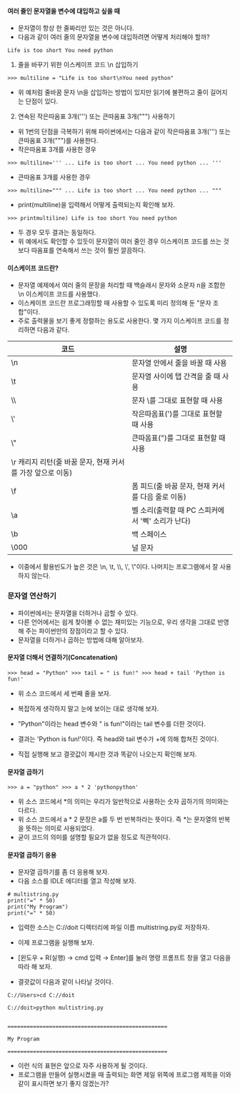 #### 여러 줄인 문자열을 변수에 대입하고 싶을 때
- 문자열이 항상 한 줄짜리만 있는 것은 아니다. 
- 다음과 같이 여러 줄의 문자열을 변수에 대입하려면 어떻게 처리해야 할까?
```
Life is too short You need python
```
1. 줄을 바꾸기 위한 이스케이프 코드 \n 삽입하기

```
>>> multiline = "Life is too short\nYou need python"
```
- 위 예처럼 줄바꿈 문자 \n을 삽입하는 방법이 있지만 읽기에 불편하고 줄이 길어지는 단점이 있다.

2. 연속된 작은따옴표 3개(''') 또는 큰따옴표 3개(""") 사용하기

- 위 1번의 단점을 극복하기 위해 파이썬에서는 다음과 같이 작은따옴표 3개(''') 또는 큰따옴표 3개(""")를 사용한다.
- 작은따옴표 3개를 사용한 경우
```
>>> multiline=''' ... Life is too short ... You need python ... '''
```
- 큰따옴표 3개를 사용한 경우
```
>>> multiline=""" ... Life is too short ... You need python ... """
```

- print(multiline)을 입력해서 어떻게 출력되는지 확인해 보자.
```
>>> printmultiline) Life is too short You need python
```
- 두 경우 모두 결과는 동일하다. 
- 위 예에서도 확인할 수 있듯이 문자열이 여러 줄인 경우 이스케이프 코드를 쓰는 것보다 따옴표를 연속해서 쓰는 것이 훨씬 깔끔하다.

#### 이스케이프 코드란?

- 문자열 예제에서 여러 줄의 문장을 처리할 때 백슬래시 문자와 소문자 n을 조합한 \n 이스케이프 코드를 사용했다. 
- 이스케이프 코드란 프로그래밍할 때 사용할 수 있도록 미리 정의해 둔 "문자 조합"이다. 
- 주로 출력물을 보기 좋게 정렬하는 용도로 사용한다. 몇 가지 이스케이프 코드를 정리하면 다음과 같다.

|코드|	설명|
|---|---|
|\n|	문자열 안에서 줄을 바꿀 때 사용
|\t|	문자열 사이에 탭 간격을 줄 때 사용
| \\\ |	문자 \를 그대로 표현할 때 사용
|\\'|	작은따옴표(')를 그대로 표현할 때 사용
|\\"	|큰따옴표(")를 그대로 표현할 때 사용
|\r	캐리지 리턴(줄 바꿈 문자, 현재 커서를 가장 앞으로 이동)
|\f|	폼 피드(줄 바꿈 문자, 현재 커서를 다음 줄로 이동)
|\a	|벨 소리(출력할 때 PC 스피커에서 '삑' 소리가 난다)
|\b	|백 스페이스
|\000|	널 문자
- 이중에서 활용빈도가 높은 것은 \n, \t, \\\\, \\', \\"이다. 나머지는 프로그램에서 잘 사용하지 않는다.


### 문자열 연산하기
- 파이썬에서는 문자열을 더하거나 곱할 수 있다. 
- 다른 언어에서는 쉽게 찾아볼 수 없는 재미있는 기능으로, 우리 생각을 그대로 반영해 주는 파이썬만의 장점이라고 할 수 있다. 
- 문자열을 더하거나 곱하는 방법에 대해 알아보자.

#### 문자열 더해서 연결하기(Concatenation)
```
>>> head = "Python" >>> tail = " is fun!" >>> head + tail 'Python is fun!'
```
- 위 소스 코드에서 세 번째 줄을 보자. 
- 복잡하게 생각하지 말고 눈에 보이는 대로 생각해 보자.
- "Python"이라는 head 변수와 " is fun!"이라는 tail 변수를 더한 것이다. 
- 결과는 'Python is fun!'이다. 즉 head와 tail 변수가 +에 의해 합쳐진 것이다.

- 직접 실행해 보고 결괏값이 제시한 것과 똑같이 나오는지 확인해 보자.

#### 문자열 곱하기
```
>>> a = "python" >>> a * 2 'pythonpython'
```

- 위 소스 코드에서 *의 의미는 우리가 일반적으로 사용하는 숫자 곱하기의 의미와는 다르다. 
- 위 소스 코드에서 a * 2 문장은 a를 두 번 반복하라는 뜻이다. 즉 *는 문자열의 반복을 뜻하는 의미로 사용되었다. 
- 굳이 코드의 의미를 설명할 필요가 없을 정도로 직관적이다.

#### 문자열 곱하기 응용
- 문자열 곱하기를 좀 더 응용해 보자. 
- 다음 소스를 IDLE 에디터를 열고 작성해 보자.

```
# multistring.py 
print("=" * 50)
print("My Program")
print("=" * 50)
```
- 입력한 소스는 C://doit 디렉터리에 파일 이름 multistring.py로 저장하자.

- 이제 프로그램을 실행해 보자. 
- [윈도우 + R(실행) → cmd 입력 → Enter]를 눌러 명령 프롬프트 창을 열고 다음을 따라 해 보자. 
- 결괏값이 다음과 같이 나타날 것이다.

```
C://Users>cd C://doit

C://doit>python multistring.py


==================================================

My Program

==================================================
```

- 이런 식의 표현은 앞으로 자주 사용하게 될 것이다. 
- 프로그램을 만들어 실행시켰을 때 출력되는 화면 제일 위쪽에 프로그램 제목을 이와 같이 표시하면 보기 좋지 않겠는가?